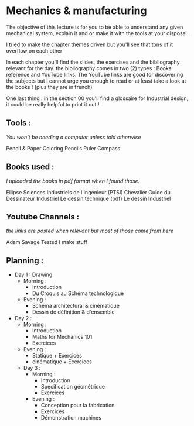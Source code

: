 # Mechanics & manufacturing

The objective of this lecture is for you to be able to understand any given mechanical system, explain it and or make it with the tools at your disposal.

I tried to make the chapter themes driven but you'll see that tons of it overflow on each other

In each chapter you'll find the slides, the exercises and the bibliography relevant for the day. the bibliography comes in two (2) types : Books reference and YouTube links. The YouTube links are good for discovering the subjects but I cannot urge you enough to read or at least take a look at the books ! (plus they are in french)

One last thing : in the section 00 you'll find a glossaire for Industrial design, it could be really helpful to print it out !

## Tools :

*You won't be needing a computer unless told otherwise*

Pencil & Paper
Coloring Pencils
Ruler
Compass

## Books used :

*I uploaded the books in pdf format when I found those.*

Ellipse Sciences Industriels de l'ingénieur (PTSI)
Chevalier Guide du Dessinateur Industriel
Le dessin technique (pdf)
Le dessin Industriel

## Youtube Channels :

*the links are posted when relevant but most of those come from here*

Adam Savage Tested
I make stuff

## Planning :

* Day 1 : Drawing
  * Morning :
    * Introduction
    * Du Croquis au Schéma technologique
  * Evening :
    * Schéma architectural & cinématique
    * Dessin de définition & d'ensemble
* Day 2 :
  * Morning :
    * Introduction
    * Maths for Mechanics 101
    * Exercices
  * Evening :
    * Statique + Exercices
    * cinématique + Ecercices
  * Day 3 :
    * Morning :
      * Introduction
      * Specification géométrique
      * Exercices
    * Evening :
      * Conception pour la fabrication
      * Exercices
      * Démonstration machines
